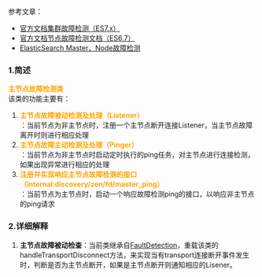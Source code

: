 参考文章：
- [官方文档集群故障检测（ES7.x）](https://www.elastic.co/guide/en/elasticsearch/reference/7.x/cluster-fault-detection.html)
- [官方文档节点故障检测文档（ES6.7）](https://www.elastic.co/guide/en/elasticsearch/reference/6.7/modules-discovery-zen.html#fault-detection)
- [ElasticSearch Master、Node故障检测](https://www.jianshu.com/p/9f7282288858)

### 1.简述
**<font style="color:Orange">主节点故障检测类</font>**<br>
该类的功能主要有：
1. **<font style="color:Orange">主节点故障被动检测及处理（Listener）</font>**<br>：当前节点为非主节点时，注册一个主节点断开连接Listener，当主节点故障离开时则进行相应处理
2. **<font style="color:Orange">主节点故障主动检测及处理（Pinger）</font>**<br>：当前节点为非主节点时启动定时执行的ping任务，对主节点进行连接检测，如果出现异常进行相应的处理
3. **<font style="color:Orange">注册并实现响应主节点故障检测的接口（internal:discovery/zen/fd/master_ping）</font>**<br>：当前节点为主节点时，启动一个响应故障检测ping的接口，以响应非主节点的ping请求

### 2.详细解释
1. **主节点故障被动检查**：当前类继承自[FaultDetection](./FaultDetection.md)，重载该类的handleTransportDisconnect方法，来实现当有transport连接断开事件发生时，判断是否为主节点断开，如果是主节点断开则通知相应的Lisener。
